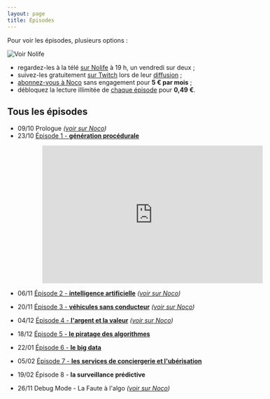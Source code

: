 ```yaml
---
layout: page
title: Épisodes
---
```


Pour voir les épisodes, plusieurs options :

![Voir Nolife](/static/nolife.jpg "Liste des chaînes Nolife")

- regardez-les à la télé [sur Nolife](http://nolife-tv.com/) à 19 h, un vendredi sur deux ;
- suivez-les gratuitement [sur Twitch](http://twitch.tv/nolife) lors de leur [diffusion](http://nolife-tv.com/grille-twitch) ;
- [abonnez-vous à Noco](http://noco.tv/abonnement/) sans engagement pour **5 € par mois** ;
- débloquez la lecture illimitée de [chaque épisode](http://noco.tv/emission/23836/nolife/la-faute-a-l-algo/02-intelligence-artificielle) pour **0,49 €**.

## Tous les épisodes

- 09/10 Prologue *([voir sur Noco](http://noco.tv/emission/23065/nolife/la-faute-a-l-algo/prologue))*
- 23/10 [Épisode 1 - **génération procédurale**](/ep1/)

<iframe style="padding-left: 80px; width: 640px; max-width: 100%" height="315" src="https://www.youtube.com/embed/ngnCE2fCvl4" frameborder="0" allowfullscreen></iframe>

- 06/11 [Épisode 2 - **intelligence artificielle**](/ep2/) *([voir sur Noco](http://noco.tv/emission/23836/nolife/la-faute-a-l-algo/02-intelligence-artificielle))*
- 20/11 [Épisode 3 - **véhicules sans conducteur**](/ep3/) *([voir sur Noco](http://noco.tv/emission/24160/nolife/la-faute-a-l-algo/03-voitures-sans-conducteurs))*
- 04/12 [Épisode 4 - **l'argent et la valeur**](/ep4/) *([voir sur Noco](http://noco.tv/emission/24469/nolife/la-faute-a-l-algo/04-l-argent-et-la-valeur))*
- 18/12 [Épisode 5 - **le piratage des algorithmes**](/ep5/)
- 22/01 [Épisode 6 - **le big data**](/ep6/)
- 05/02 [Épisode 7 - **les services de conciergerie et l'ubérisation**](/ep7/)
- 19/02 Épisode 8 - **la surveillance prédictive**

- 26/11 Debug Mode - La Faute à l'algo *([voir sur Noco](http://noco.tv/emission/24313/nolife/debug-mode/171-la-faute-a-l-algo))*
